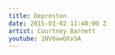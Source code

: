 ```yaml
---
title: Depreston
date: 2015-03-02 11:48:00 Z
artist: Courtney Barnett
youtube: 1NVOawOXxSA
---
```


